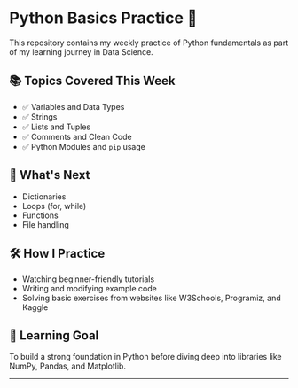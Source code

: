 # Python Basics Practice 🐍

This repository contains my weekly practice of Python fundamentals as part of my learning journey in Data Science.

## 📚 Topics Covered This Week

- ✅ Variables and Data Types  
- ✅ Strings  
- ✅ Lists and Tuples  
- ✅ Comments and Clean Code  
- ✅ Python Modules and `pip` usage

## 🚀 What's Next

- Dictionaries  
- Loops (for, while)  
- Functions  
- File handling

## 🛠 How I Practice

- Watching beginner-friendly tutorials  
- Writing and modifying example code  
- Solving basic exercises from websites like W3Schools, Programiz, and Kaggle

## 📅 Learning Goal

To build a strong foundation in Python before diving deep into libraries like NumPy, Pandas, and Matplotlib.

---

